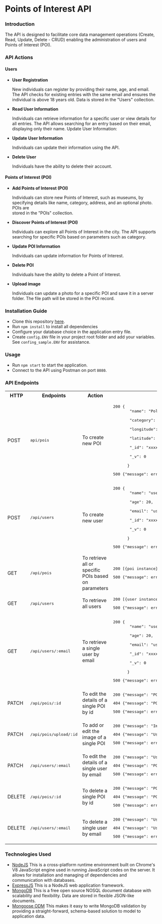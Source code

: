 # Points of Interest API

### Introduction

The API is designed to facilitate core data management operations (Create, Read, Update, Delete - CRUD) enabling the administration of users and Points of Interest (POI).

### API Actions

#### Users

- **User Registration**

  New individuals can register by providing their name, age, and email.
  The API checks for existing entries with the same email and ensures the individual is above 18 years old.
  Data is stored in the "Users" collection.

- **Read User Information**

  Individuals can retrieve information for a specific user or view details for all entries.
  The API allows searching for an entry based on their email, displaying only their name.
  Update User Information:

- **Update User Information**

  Individuals can update their information using the API.

- **Delete User**

  Individuals have the ability to delete their account.

#### Points of Interest (POI)

- **Add Points of Interest (POI)**

  Individuals can store new Points of Interest, such as museums, by specifying details like name, category, address, and an optional photo. POIs are     
  stored in the "POIs" collection.

- **Discover Points of Interest (POI)**

  Individuals can explore all Points of Interest in the city.
  The API supports searching for specific POIs based on parameters such as category.

- **Update POI Information**
  
  Individuals can update information for Points of Interest.

- **Delete POI**
  
  Individuals have the ability to delete a Point of Interest.

- **Upload image**
  
  Individuals can update a photo for a specific POI and save it in a server folder. The file path will be stored in the POI record.

### Installation Guide

- Clone this repository [here](https://github.com/dimitramav/pois-api).
- Run `npm install` to install all dependencies
- Configure your database choice in the application entry file.
- Create `config.ENV` file in your project root folder and add your variables. See `confing_sample.ENV` for assistance.

### Usage

- Run `npm start` to start the application.
- Connect to the API using Postman on port `8080`.

### API Endpoints
<table>
  <tr>
    <th>HTTP</th>
    <th>Endpoints</th>
    <th>Action</th>
    <th>Response</th>
  </tr>
  <tr>
    <td>POST</td>
    <td><pre>api/pois</pre></td>
    <td>To create new POI</td>
    <td>
      <pre lang="json">200 {
       "name": "Polemiko mouseio",<br/>
       "category": "museum",<br/>
       "longitude": 80,<br/>
       "latitude": 90,<br/>
       "_id": "xxxx",<br/>
       "_v": 0<br/>
      }</pre>
      <pre lang="json">500 {"message": error.message}</pre>
    </td>
  </tr>
  <tr>
    <td>POST</td>
    <td><pre>/api/users</pre></td>
    <td>To create new user</td>
    <td>
        <pre lang="json">200 {
       "name": "username",<br/>
       "age": 20,<br/>
       "email": "user@email.com",<br/>
       "_id": "xxxx",<br/>
       "_v": 0<br/>
      }</pre>
      <pre lang="json">500 {"message": error.message}</pre>
    </td>
  </tr>
  <tr>
    <td>GET</td>
    <td><pre>/api/pois</pre></td>
    <td>
      To retrieve all or specific POIs based on parameters
    </td>
    <td>
      <pre lang="json">200 [{poi instance}, ...] //or {poi instance}</pre>
      <pre lang="json">500 {"message": error.message}</pre>
    </td>
  </tr>
  <tr>
    <td>GET</td>
    <td><pre>/api/users</pre></td>
    <td>To retrieve all users</td>
    <td>
      <pre lang="json">200 [{user instance}, ...]</pre>
      <pre lang="json">500 {"message": error.message}</pre>
    </td>
  </tr>
  <tr>
    <td>GET</td>
    <td><pre>/api/users/:email</pre></td>
    <td>To retrieve a single user by email</td>
    <td>
      <pre lang="json">200 {
       "name": "username",<br/>
       "age": 20,<br/>
       "email": "user@email.com",<br/>
       "_id": "xxxx",<br/>
       "_v": 0<br/>
      }</pre>
      <pre lang="json">500 {"message": error.message}</pre>
    </td>
  </tr>
  <tr>
    <td>PATCH</td>
    <td><pre>/api/pois/:id</pre></td>
    <td>To edit the details of a single POI by id</td>
    <td>
      <pre lang="json">200 {"message": "POI updated successfully!"}</pre>
      <pre lang="json">404 {"message": "POI not found or no changes were made."}</pre>
      <pre lang="json">500 {"message": error.message}</pre>
    </td>
  </tr>
  <tr>
    <td>PATCH</td>
    <td><pre>/api/pois/upload/:id</pre></td>
    <td>To add or edit the image of a single POI</td>
    <td>
      <pre lang="json">200 {"message": "Image upload is successful!"}</pre>
      <pre lang="json">404 {"message": "User not found or no changes were made."}</pre>
      <pre lang="json">500 {"message": error.message}</pre>
    </td>
  </tr>
  <tr>
    <td>PATCH</td>
    <td><pre>/api/users/:email</pre></td>
    <td>To edit the details of a single user by email</td>
    <td>
      <pre lang="json">200 {"message": "User updated successfully!"}</pre>
      <pre lang="json">404 {"message": "POI not found or no changes were made."}</pre>
      <pre lang="json">500 {"message": error.message}</pre>
    </td>
  </tr>
  <tr>
    <td>DELETE</td>
    <td><pre>/api/pois/:id</pre></td>
    <td>To delete a single POI by id</td>
    <td>
      <pre lang="json">200 {"message": "POI has been removed successfully!"}</pre>
      <pre lang="json">404 {"message": "POI not found or no changes were made."}</pre>
      <pre lang="json">500 {"message": error.message}</pre>
    </td>
  </tr>
  <tr>
    <td>DELETE</td>
    <td><pre>/api/users/:email</pre></td>
    <td>To delete a single user by email</td>
    <td>
      <pre lang="json">200 {"message": "User has been removed successfully!"}</pre>
      <pre lang="json">404 {"message": "User not found or no changes were made."}</pre>
      <pre lang="json">500 {"message": error.message}</pre>
    </td>
  </tr>
</table>


### Technologies Used

- [NodeJS](https://nodejs.org/) This is a cross-platform runtime environment built on Chrome's V8 JavaScript engine used in running JavaScript codes on the server. It allows for installation and managing of dependencies and communication with databases.
- [ExpressJS](https://www.expresjs.org/) This is a NodeJS web application framework.
- [MongoDB](https://www.mongodb.com/) This is a free open source NOSQL document database with scalability and flexibility. Data are stored in flexible JSON-like documents.
- [Mongoose ODM](https://mongoosejs.com/) This makes it easy to write MongoDB validation by providing a straight-forward, schema-based solution to model to application data.
